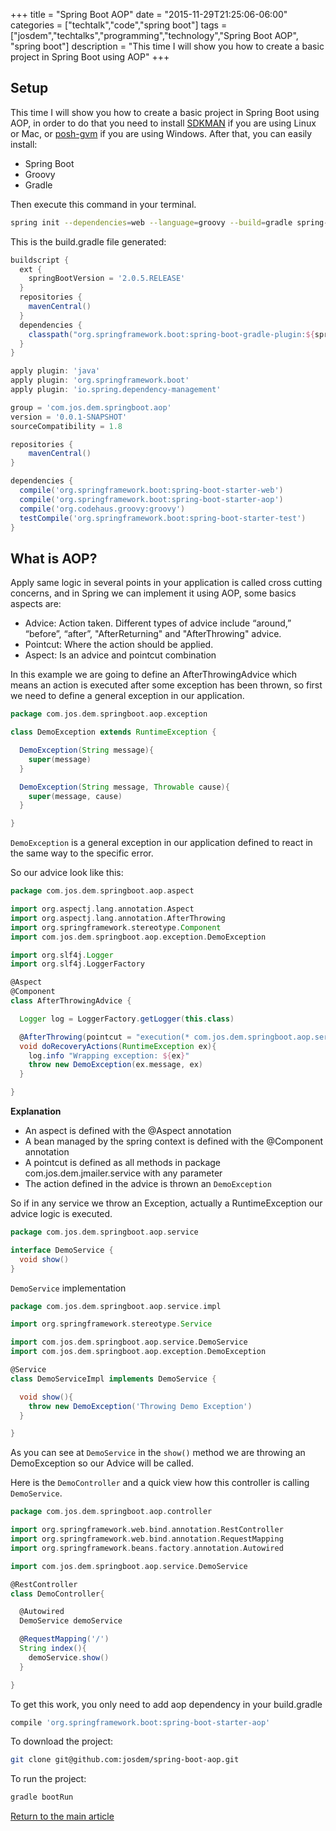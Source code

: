 +++
title = "Spring Boot AOP"
date = "2015-11-29T21:25:06-06:00"
categories = ["techtalk","code","spring boot"]
tags = ["josdem","techtalks","programming","technology","Spring Boot AOP", "spring boot"]
description = "This time I will show you how to create a basic project in Spring Boot using AOP"
+++

## Setup
This time I will show you how to create a basic project in Spring Boot using AOP, in order to do that you need to install [SDKMAN](http://sdkman.io/) if you are using Linux or Mac, or [posh-gvm](https://github.com/flofreud/posh-gvm) if you are using Windows. After that, you can easily install:

* Spring Boot
* Groovy
* Gradle

Then execute this command in your terminal.

```bash
spring init --dependencies=web --language=groovy --build=gradle spring-boot-aop
```

This is the build.gradle file generated:

```groovy
buildscript {
  ext {
    springBootVersion = '2.0.5.RELEASE'
  }
  repositories {
    mavenCentral()
  }
  dependencies {
    classpath("org.springframework.boot:spring-boot-gradle-plugin:${springBootVersion}")
  }
}

apply plugin: 'java'
apply plugin: 'org.springframework.boot'
apply plugin: 'io.spring.dependency-management'

group = 'com.jos.dem.springboot.aop'
version = '0.0.1-SNAPSHOT'
sourceCompatibility = 1.8

repositories {
	mavenCentral()
}

dependencies {
  compile('org.springframework.boot:spring-boot-starter-web')
  compile('org.springframework.boot:spring-boot-starter-aop')
  compile('org.codehaus.groovy:groovy')
  testCompile('org.springframework.boot:spring-boot-starter-test')
}
```

## What is AOP?

Apply same logic in several points in your application is called cross cutting concerns, and in Spring we can implement it using AOP, some basics aspects are:

* Advice: Action taken. Different types of advice include “around,” “before”, “after”, "AfterReturning" and "AfterThrowing" advice.
* Pointcut: Where the action should be applied.
* Aspect: Is an advice and pointcut combination

In this example we are going to define an AfterThrowingAdvice which means an action is executed after some exception has been thrown, so first we need to define a general exception in our application.

```groovy
package com.jos.dem.springboot.aop.exception

class DemoException extends RuntimeException {

  DemoException(String message){
    super(message)
  }

  DemoException(String message, Throwable cause){
    super(message, cause)
  }

}
```

`DemoException` is a general exception in our application defined to react in the same way to the specific error.

So our advice look like this:

```groovy
package com.jos.dem.springboot.aop.aspect

import org.aspectj.lang.annotation.Aspect
import org.aspectj.lang.annotation.AfterThrowing
import org.springframework.stereotype.Component
import com.jos.dem.springboot.aop.exception.DemoException

import org.slf4j.Logger
import org.slf4j.LoggerFactory

@Aspect
@Component
class AfterThrowingAdvice {

  Logger log = LoggerFactory.getLogger(this.class)

  @AfterThrowing(pointcut = "execution(* com.jos.dem.springboot.aop.service..**.*(..))", throwing = "ex")
  void doRecoveryActions(RuntimeException ex){
    log.info "Wrapping exception: ${ex}"
    throw new DemoException(ex.message, ex)
  }

}
```

**Explanation**

* An aspect is defined with the @Aspect annotation
* A bean managed by the spring context is defined with the @Component annotation
* A pointcut is defined as all methods in package com.jos.dem.jmailer.service with any parameter
* The action defined in the advice is thrown an `DemoException`

So if in any service we throw an Exception, actually a RuntimeException our advice logic is executed.


```groovy
package com.jos.dem.springboot.aop.service

interface DemoService {
  void show()
}

```

`DemoService` implementation

```groovy
package com.jos.dem.springboot.aop.service.impl

import org.springframework.stereotype.Service

import com.jos.dem.springboot.aop.service.DemoService
import com.jos.dem.springboot.aop.exception.DemoException

@Service
class DemoServiceImpl implements DemoService {

  void show(){
    throw new DemoException('Throwing Demo Exception')
  }

}
```

As you can see at `DemoService` in the `show()` method we are throwing an DemoException so our Advice will be called.

Here is the `DemoController` and a quick view how this controller is calling `DemoService`.

```groovy
package com.jos.dem.springboot.aop.controller

import org.springframework.web.bind.annotation.RestController
import org.springframework.web.bind.annotation.RequestMapping
import org.springframework.beans.factory.annotation.Autowired

import com.jos.dem.springboot.aop.service.DemoService

@RestController
class DemoController{

  @Autowired
  DemoService demoService

  @RequestMapping('/')
  String index(){
    demoService.show()
  }

}
```

To get this work, you only need to add aop dependency in your build.gradle

```bash
compile 'org.springframework.boot:spring-boot-starter-aop'
```

To download the project:

```bash
git clone git@github.com:josdem/spring-boot-aop.git
```

To run the project:

```bash
gradle bootRun
```

[Return to the main article](/techtalk/spring#Spring_Boot)
